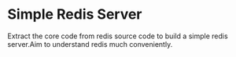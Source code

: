 # Simple Redis Server

Extract the core code from redis source code to build a simple redis server.Aim to understand redis much conveniently.
